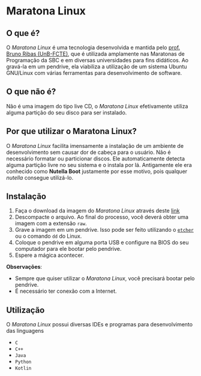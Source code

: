 # Maratona Linux

## O que é?

O *Maratona Linux* é uma tecnologia desenvolvida e mantida pelo [prof. Bruno Ribas (UnB-FCTE)](https://www.brunoribas.com.br/),
 que é utilizada amplamente nas Maratonas de Programação da SBC e em diversas universidades para fins didáticos.
Ao gravá-la em um pendrive, ela viabiliza a utilização de um sistema Ubuntu GNU/Linux com várias ferramentas para desenvolvimento de software.

## O que não é?

Não é uma imagem do tipo live CD, o *Maratona Linux* efetivamente utiliza alguma partição do seu disco para ser instalado.

## Por que utilizar o Maratona Linux?

O *Maratona Linux* facilita imensamente a instalação de um ambiente de desenvolvimento sem causar dor de cabeça para o usuário. Não é necessário
formatar ou particionar discos. Ele automaticamente detecta alguma partição livre no seu sistema e o instala por lá. Antigamente ele era conhecido
como **Nutella Boot** justamente por esse motivo, pois qualquer *nutella* consegue utilizá-lo.

## Instalação

1. Faça o download da imagem do *Maratona Linux* através deste [link](https://nutellaboot.naquadah.com.br/disk-extra/maratonalinux-bootdisk-tete2204.raw.gz)
2. Descompacte o arquivo. Ao final do processo, você deverá obter uma imagem com a extensão `raw`.
3. Grave a imagem em um pendrive. Isso pode ser feito utilizando o [`etcher`](https://etcher.balena.io/) ou o comando `dd` do Linux.
4. Coloque o pendrive em alguma porta USB e configure na BIOS do seu computador para ele bootar pelo pendrive.
5. Espere a mágica acontecer.

**Observações**: 

- Sempre que quiser utilizar o *Maratona Linux*, você precisará bootar pelo pendrive.
- É necessário ter conexão com a Internet.

## Utilização

O *Maratona Linux* possui diversas IDEs e programas para desenvolvimento das linguagens

- `C`
- `C++`
- `Java`
- `Python`
- `Kotlin`


